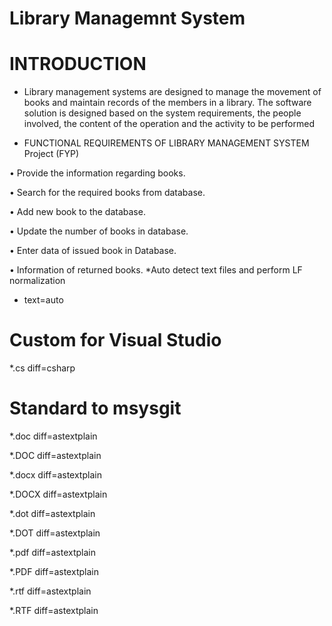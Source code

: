 # Library Managemnt System
# INTRODUCTION
* Library management systems are designed to manage the movement of books and maintain records of the members in a library. The software solution is designed based on the system requirements, the people involved, the content of the operation and the activity to be performed

* FUNCTIONAL REQUIREMENTS OF LIBRARY MANAGEMENT SYSTEM Project (FYP)

•	Provide the information regarding books.

•	Search for the required books from database.

•	Add new book to the database.

•	Update the number of books in database.

•	Enter data of issued book in Database.

•	Information of returned books.
*Auto detect text files and perform LF normalization
* text=auto

# Custom for Visual Studio
*.cs     diff=csharp

# Standard to msysgit
*.doc	 diff=astextplain

*.DOC	 diff=astextplain

*.docx diff=astextplain

*.DOCX diff=astextplain

*.dot  diff=astextplain

*.DOT  diff=astextplain

*.pdf  diff=astextplain

*.PDF	 diff=astextplain

*.rtf	 diff=astextplain

*.RTF	 diff=astextplain


